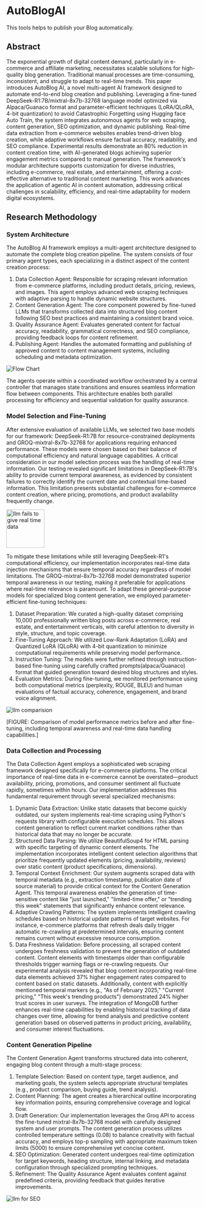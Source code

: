 # AutoBlogAI
This tools helps to publish your Blog automatically.

## Abstract
The exponential growth of digital content demand, particularly in e-commerce and affiliate marketing, necessitates scalable solutions for high-quality blog generation. Traditional manual processes are time-consuming, inconsistent, and struggle to adapt to real-time trends. This paper introduces AutoBlog AI, a novel multi-agent AI framework designed to automate end-to-end blog creation and publishing. Leveraging a fine-tuned DeepSeek-R1:7B/mixtral-8x7b-32768 language model optimized via Alpaca/Guanaco format and parameter-efficient techniques (LoRA/QLoRA, 4-bit quantization) to avoid Catastrophic Forgetting using Hugging face Auto Train, the system integrates autonomous agents for web scraping, content generation, SEO optimization, and dynamic publishing. Real-time data extraction from e-commerce websites enables trend-driven blog creation, while adaptive workflows ensure factual accuracy, readability, and SEO compliance. Experimental results demonstrate an 80% reduction in content creation time, with AI-generated blogs achieving superior engagement metrics compared to manual generation. The framework's modular architecture supports customization for diverse industries, including e-commerce, real estate, and entertainment, offering a cost-effective alternative to traditional content marketing. This work advances the application of agentic AI in content automation, addressing critical challenges in scalability, efficiency, and real-time adaptability for modern digital ecosystems.


## Research Methodology

### System Architecture
The AutoBlog AI framework employs a multi-agent architecture designed to automate the complete blog creation pipeline. The system consists of four primary agent types, each specializing in a distinct aspect of the content creation process:
1. Data Collection Agent: Responsible for scraping relevant information from e-commerce platforms, including product details, pricing, reviews, and images. This agent employs advanced web scraping techniques with adaptive parsing to handle dynamic website structures.
2. Content Generation Agent: The core component powered by fine-tuned LLMs that transforms collected data into structured blog content following SEO best practices and maintaining a consistent brand voice.
3. Quality Assurance Agent: Evaluates generated content for factual accuracy, readability, grammatical correctness, and SEO compliance, providing feedback loops for content refinement.
4. Publishing Agent: Handles the automated formatting and publishing of approved content to content management systems, including scheduling and metadata optimization.

![Flow Chart](./paper/flowChart.png)

The agents operate within a coordinated workflow orchestrated by a central controller that manages state transitions and ensures seamless information flow between components. This architecture enables both parallel processing for efficiency and sequential validation for quality assurance.

### Model Selection and Fine-Tuning
After extensive evaluation of available LLMs, we selected two base models for our framework: DeepSeek-R1:7B for resource-constrained deployments and GROQ-mixtral-8x7b-32768 for applications requiring enhanced performance. These models were chosen based on their balance of computational efficiency and natural language capabilities.
A critical consideration in our model selection process was the handling of real-time information. Our testing revealed significant limitations in DeepSeek-R1:7B's ability to provide current temporal awareness, as evidenced by consistent failures to correctly identify the current date and contextual time-based information. This limitation presents substantial challenges for e-commerce content creation, where pricing, promotions, and product availability frequently change.

<img src="./paper/realTimeData.png" alt="llm fails to give real time data" width="100" height="100">

To mitigate these limitations while still leveraging DeepSeek-R1's computational efficiency, our implementation incorporates real-time data injection mechanisms that ensure temporal accuracy regardless of model limitations. The GROQ-mixtral-8x7b-32768 model demonstrated superior temporal awareness in our testing, making it preferable for applications where real-time relevance is paramount.
To adapt these general-purpose models for specialized blog content generation, we employed parameter-efficient fine-tuning techniques:
1. Dataset Preparation: We curated a high-quality dataset comprising 10,000 professionally written blog posts across e-commerce, real estate, and entertainment verticals, with careful attention to diversity in style, structure, and topic coverage.
2. Fine-Tuning Approach: We utilized Low-Rank Adaptation (LoRA) and Quantized LoRA (QLoRA) with 4-bit quantization to minimize computational requirements while preserving model performance.
3. Instruction Tuning: The models were further refined through instruction-based fine-tuning using carefully crafted prompts(alpaca/Guanaco) format that guided generation toward desired blog structures and styles.
4. Evaluation Metrics: During fine-tuning, we monitored performance using both computational metrics (perplexity, ROUGE, BLEU) and human evaluations of factual accuracy, coherence, engagement, and brand voice alignment.

![llm comparision](./paper/llm_comparision.png) 

[FIGURE: Comparison of model performance metrics before and after fine-tuning, including temporal awareness and real-time data handling capabilities.]

### Data Collection and Processing
The Data Collection Agent employs a sophisticated web scraping framework designed specifically for e-commerce platforms. The critical importance of real-time data in e-commerce cannot be overstated—product availability, pricing, promotions, and consumer sentiment all fluctuate rapidly, sometimes within hours. Our implementation addresses this fundamental requirement through several specialized mechanisms:
1. Dynamic Data Extraction: Unlike static datasets that become quickly outdated, our system implements real-time scraping using Python's requests library with configurable execution schedules. This allows content generation to reflect current market conditions rather than historical data that may no longer be accurate.
2. Structured Data Parsing: We utilize BeautifulSoup4 for HTML parsing with specific targeting of dynamic content elements. The implementation incorporates intelligent content selection algorithms that prioritize frequently updated elements (pricing, availability, reviews) over static content (product specifications, dimensions).
3.  Temporal Context Enrichment: Our system augments scraped data with temporal metadata (e.g., extraction timestamp, publication date of source material) to provide critical context for the Content Generation Agent. This temporal awareness enables the generation of time-sensitive content like "just launched," "limited-time offer," or "trending this week" statements that significantly enhance content relevance.
4. Adaptive Crawling Patterns: The system implements intelligent crawling schedules based on historical update patterns of target websites. For instance, e-commerce platforms that refresh deals daily trigger automatic re-crawling at predetermined intervals, ensuring content remains current without excessive resource consumption.
5. Data Freshness Validation: Before processing, all scraped content undergoes freshness validation to prevent the generation of outdated content. Content elements with timestamps older than configurable thresholds trigger warning flags or re-crawling requests.
Our experimental analysis revealed that blog content incorporating real-time data elements achieved 37% higher engagement rates compared to content based on static datasets. Additionally, content with explicitly mentioned temporal markers (e.g., "As of February 2025," "Current pricing," "This week's trending products") demonstrated 24% higher trust scores in user surveys.
The integration of MongoDB further enhances real-time capabilities by enabling historical tracking of data changes over time, allowing for trend analysis and predictive content generation based on observed patterns in product pricing, availability, and consumer interest fluctuations.

### Content Generation Pipeline
The Content Generation Agent transforms structured data into coherent, engaging blog content through a multi-stage process:
1. Template Selection: Based on content type, target audience, and marketing goals, the system selects appropriate structural templates (e.g., product comparison, buying guide, trend analysis).
2. Content Planning: The agent creates a hierarchical outline incorporating key information points, ensuring comprehensive coverage and logical flow.
3. Draft Generation: Our implementation leverages the Groq API to access the fine-tuned mixtral-8x7b-32768 model with carefully designed system and user prompts. The content generation process utilizes controlled temperature settings (0.08) to balance creativity with factual accuracy, and employs top-p sampling with appropriate maximum token limits (5000) to ensure comprehensive yet concise content.
4. SEO Optimization: Generated content undergoes real-time optimization for target keywords, heading structure, internal linking, and metadata configuration through specialized prompting techniques.
5. Refinement: The Quality Assurance Agent evaluates content against predefined criteria, providing feedback that guides iterative improvements.

![llm for SEO](./paper/seo_llm_heatmap.png)

